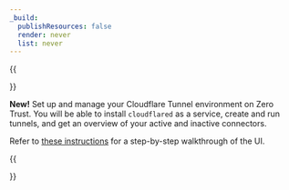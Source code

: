 ```yaml
---
_build:
  publishResources: false
  render: never
  list: never
---
```


{{<Aside type="warning">}}

**New!** Set up and manage your Cloudflare Tunnel environment on Zero Trust. You will be able to install `cloudflared` as a service, create and run tunnels, and get an overview of your active and inactive connectors.

Refer to [these instructions](/cloudflare-one/connections/connect-apps/install-and-setup/tunnel-guide/) for a step-by-step walkthrough of the UI.

{{</Aside>}}
